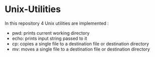 # Unix-Utilities
In this repository 4 Unix utilities are implemented : 
- pwd: prints current working directory
- echo: prints input string passed to it 
- cp: copies a single file to a destination file or destination directory
- mv: moves a single file to a destination file or destination directory
